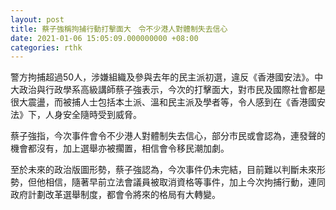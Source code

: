 ```yaml
---
layout: post
title: 蔡子強稱拘捕行動打擊面大　令不少港人對體制失去信心
date: 2021-01-06 15:05:09.000000000 +08:00
categories: rthk
---
```


警方拘捕超過50人，涉嫌組織及參與去年的民主派初選，違反《香港國安法》。中大政治與行政學系高級講師蔡子強表示，今次的打擊面大，對市民及國際社會都是很大震盪，而被捕人士包括本土派、溫和民主派及學者等，令人感到在《香港國安法》下，人身安全隨時受到威脅。

蔡子強指，今次事件會令不少港人對體制失去信心，部分市民或會認為，連發聲的機會都沒有，加上選舉亦被擱置，相信會令移民潮加劇。

至於未來的政治版圖形勢，蔡子強認為，今次事件仍未完結，目前難以判斷未來形勢，但他相信，隨著早前立法會議員被取消資格等事件，加上今次拘捕行動，連同政府計劃改革選舉制度，都會令將來的格局有大轉變。
